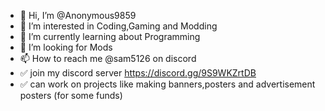 - 👋 Hi, I’m @Anonymous9859
- 👀 I’m interested in Coding,Gaming and Modding
- 🌱 I’m currently learning about Programming
- 💞️ I’m looking for Mods
- 📫 How to reach me @sam5126 on discord
- ✅ join my discord server https://discord.gg/9S9WKZrtDB
- ✅ can work on projects like making banners,posters and advertisement posters (for some funds)



